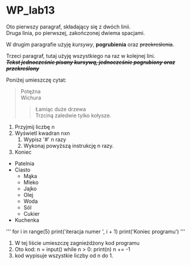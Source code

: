 # WP_lab13

Oto pierwszy paragraf, składający się z dwóch linii.  
Druga linia, po pierwszej, zakończonej dwiema spacjami.

W drugim paragrafie użyję *kursywy*, **pogrubienia** oraz ~~przekreślenia~~.

Trzeci paragraf, tutaj użyję wszystkiego na raz w kolejnej lini.  
~~***Tekst jednocześnie pisany kursywą, jednocześnie pogrubiony oraz przekreślony***~~

Poniżej umieszczę cytat:

> Potężna  
> Wichura
>> Łamiąc duże drzewa  
>> Trzciną zaledwie tylko kołysze.

1. Przyjmij liczbę n
2. Wyświetl kwadran nxn
    1. Wypisz '#' n razy
    2. Wykonaj powyższą instrukcję n razy.
3. Koniec

- Patelnia
- Ciasto
  - Mąka
  - Mleko
  - Jajko
  - Olej
  - Woda
  - Sól
  - Cukier
- Kuchenka

'''
    for i in range(5)
        print('iteracja numer ', i + 1)
    print('Koniec programu')
'''

1. W tej liście umieszczę zagnieżdżony kod programu
2. Oto kod:
        n = input()
        while n > 0:
          print(n)
          n += -1
3. kod wypisuje wszystkie liczby od n do 1.

